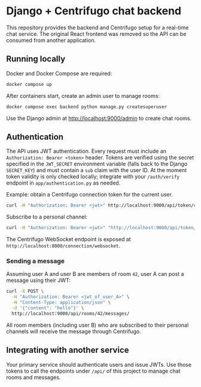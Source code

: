 # Django + Centrifugo chat backend

This repository provides the backend and Centrifugo setup for a real-time chat service. The original React frontend was removed so the API can be consumed from another application.

## Running locally

Docker and Docker Compose are required:

```sh
docker compose up
```

After containers start, create an admin user to manage rooms:

```sh
docker compose exec backend python manage.py createsuperuser
```

Use the Django admin at [http://localhost:9000/admin](http://localhost:9000/admin) to create chat rooms.

## Authentication

The API uses JWT authentication. Every request must include an `Authorization: Bearer <token>` header. Tokens are verified using the secret specified in the `JWT_SECRET` environment variable (falls back to the Django `SECRET_KEY`) and must contain a `sub` claim with the user ID. At the moment token validity is only checked locally; integrate with your `/auth/verify` endpoint in `app/authentication.py` as needed.

Example: obtain a Centrifugo connection token for the current user.

```sh
curl -H "Authorization: Bearer <jwt>" http://localhost:9000/api/token/connection/
```

Subscribe to a personal channel:

```sh
curl -H "Authorization: Bearer <jwt>" "http://localhost:9000/api/token/subscription/?channel=personal:<user_id>"
```

The Centrifugo WebSocket endpoint is exposed at `http://localhost:8000/connection/websocket`.

### Sending a message

Assuming user A and user B are members of room `42`, user A can post a message using their JWT:

```sh
curl -X POST \
  -H "Authorization: Bearer <jwt_of_user_A>" \
  -H "Content-Type: application/json" \
  -d '{"content": "hello"}' \
  http://localhost:9000/api/rooms/42/messages/
```

All room members (including user B) who are subscribed to their personal channels will receive the message through Centrifugo.

## Integrating with another service

Your primary service should authenticate users and issue JWTs. Use those tokens to call the endpoints under `/api/` of this project to manage chat rooms and messages.
